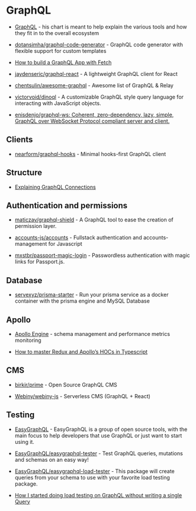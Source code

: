 # GraphQL

- [GraphQL](https://www.graphqlstack.com/) - his chart is meant to help explain the various tools and how they fit in to the overall ecosystem

- [dotansimha/graphql-code-generator](https://github.com/dotansimha/graphql-code-generator) - GraphQL code generator with flexible support for custom templates

- [How to build a GraphQL App with Fetch](https://www.prisma.io/tutorials/build-react-graphql-app-with-fetch-ct19)

- [jaydenseric/graphql-react](https://github.com/jaydenseric/graphql-react) - A lightweight GraphQL client for React

- [chentsulin/awesome-graphql](https://github.com/chentsulin/awesome-graphql) - Awesome list of GraphQL & Relay

- [victorvoid/dinoql](https://github.com/victorvoid/dinoql) - A customizable GraphQL style query language for interacting with JavaScript objects.

- [enisdenjo/graphql-ws: Coherent, zero-dependency, lazy, simple, GraphQL over WebSocket Protocol compliant server and client.](https://github.com/enisdenjo/graphql-ws)

## Clients

- [nearform/graphql-hooks](https://github.com/nearform/graphql-hooks) - Minimal hooks-first GraphQL client

## Structure

- [Explaining GraphQL Connections](https://blog.apollographql.com/explaining-graphql-connections-c48b7c3d6976)

## Authentication and permissions

- [maticzav/graphql-shield](https://github.com/maticzav/graphql-shield) - A GraphQL tool to ease the creation of permission layer.

- [accounts-js/accounts](https://github.com/accounts-js/accounts) - Fullstack authentication and accounts-management for Javascript

- [mxstbr/passport-magic-login](https://github.com/mxstbr/passport-magic-login) - Passwordless authentication with magic links for Passport.js.

## Database

- [servexyz/prisma-starter](https://github.com/servexyz/prisma-starter) - Run your prisma service as a docker container with the prisma engine and MySQL Database

## Apollo

- [Apollo Engine](https://engine.apollographql.com) - schema management and performance metrics monitoring

- [How to master Redux and Apollo’s HOCs in Typescript](https://blog.aptus.be/how-to-master-redux-and-apollos-hocs-in-typescript-df0292a12c99)

## CMS

- [birkir/prime](https://github.com/birkir/prime) - Open Source GraphQL CMS

- [Webiny/webiny-js](https://github.com/Webiny/webiny-js) - Serverless CMS (GraphQL + React)

## Testing

- [EasyGraphQL](https://github.com/EasyGraphQL) - EasyGraphQL is a group of open source tools, with the main focus to help developers that use GraphQL or just want to start using it.

- [EasyGraphQL/easygraphql-tester](https://github.com/EasyGraphQL/easygraphql-tester) - Test GraphQL queries, mutations and schemas on an easy way!

- [EasyGraphQL/easygraphql-load-tester](https://github.com/EasyGraphQL/easygraphql-load-tester) - This package will create queries from your schema to use with your favorite load testing package.

- [How I started doing load testing on GraphQL without writing a single Query](https://medium.com/open-graphql/how-i-started-doing-load-testing-on-graphql-without-writing-a-single-query-cc4b2dfe27f0)
